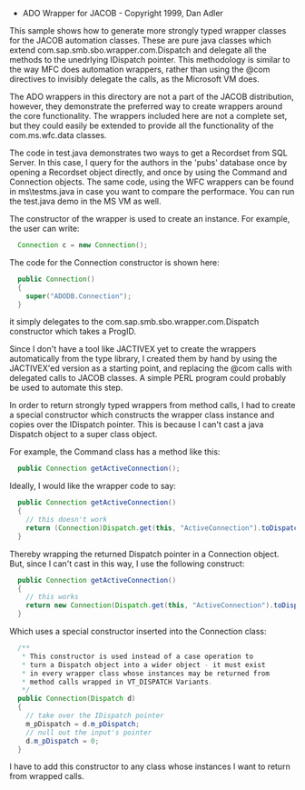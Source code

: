- ADO Wrapper for JACOB - Copyright 1999, Dan Adler

This sample shows how to generate more strongly typed wrapper classes
for the JACOB automation classes. These are pure java classes which
extend com.sap.smb.sbo.wrapper.com.Dispatch and delegate all the methods to the
unedrlying IDispatch pointer. This methodology is similar to the way
MFC does automation wrappers, rather than using the @com directives
to invisibly delegate the calls, as the Microsoft VM does.

The ADO wrappers in this directory are not a part of the JACOB
distribution, however, they demonstrate the preferred way to create
wrappers around the core functionality. The wrappers included here are
not a complete set, but they could easily be extended to provide all
the functionality of the com.ms.wfc.data classes.

The code in test.java demonstrates two ways to get a Recordset
from SQL Server. In this case, I query for the authors in the 'pubs'
database once by opening a Recordset object directly, and once by
using the Command and Connection objects. The same code, using the WFC
wrappers can be found in ms\testms.java in case you want to compare
the performace. You can run the test.java demo in the MS VM as well.

The constructor of the wrapper is used to create an instance.
For example, the user can write:
```java
  Connection c = new Connection();
```
The code for the Connection constructor is shown here:
```java
  public Connection()
  {
    super("ADODB.Connection");
  }
```
it simply delegates to the com.sap.smb.sbo.wrapper.com.Dispatch constructor which
takes a ProgID.

Since I don't have a tool like JACTIVEX yet to create the wrappers
automatically from the type library, I created them by hand by using
the JACTIVEX'ed version as a starting point, and replacing the @com
calls with delegated calls to JACOB classes. A simple PERL program
could probably be used to automate this step.

In order to return strongly typed wrappers from method calls, I had to
create a special constructor which constructs the wrapper class instance
and copies over the IDispatch pointer. This is because I can't cast a
java Dispatch object to a super class object.

For example, the Command class has a method like this:
```java
  public Connection getActiveConnection();
```

Ideally, I would like the wrapper code to say:
```java
  public Connection getActiveConnection()
  {
    // this doesn't work
    return (Connection)Dispatch.get(this, "ActiveConnection").toDispatch());
  }
```

Thereby wrapping the returned Dispatch pointer in a Connection object.
But, since I can't cast in this way, I use the following construct:
```java
  public Connection getActiveConnection()
  {
    // this works
    return new Connection(Dispatch.get(this, "ActiveConnection").toDispatch());
  }
```

Which uses a special constructor inserted into the Connection class:

```java
  /**
   * This constructor is used instead of a case operation to
   * turn a Dispatch object into a wider object - it must exist
   * in every wrapper class whose instances may be returned from
   * method calls wrapped in VT_DISPATCH Variants.
   */
  public Connection(Dispatch d)
  {
    // take over the IDispatch pointer
    m_pDispatch = d.m_pDispatch;
    // null out the input's pointer
    d.m_pDispatch = 0;
  }
```

I have to add this constructor to any class whose instances I want
to return from wrapped calls.

